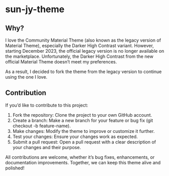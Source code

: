 # sun-jy-theme

## Why?

I love the Community Material Theme (also known as the legacy version of Material Theme), especially the Darker High Contrast variant. However, starting December 2023, the official legacy version is no longer available on the marketplace. Unfortunately, the Darker High Contrast from the new official Material Theme doesn’t meet my preferences.

As a result, I decided to fork the theme from the legacy version to continue using the one I love.

## Contribution

If you’d like to contribute to this project:
1.	Fork the repository: Clone the project to your own GitHub account.
2.	Create a branch: Make a new branch for your feature or bug fix (git checkout -b feature-name).
3.	Make changes: Modify the theme to improve or customize it further.
4.	Test your changes: Ensure your changes work as expected.
5.	Submit a pull request: Open a pull request with a clear description of your changes and their purpose.

All contributions are welcome, whether it’s bug fixes, enhancements, or documentation improvements. Together, we can keep this theme alive and polished!